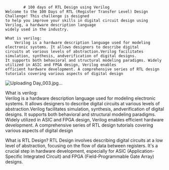 			# 100 days of RTL Design using Verilog
    Welcome to the 100 Days of RTL (Register Transfer Level) Design Challenge! This challenge is designed 
    to help you improve your skills in digital circuit design using Verilog, a hardware description language 
    widely used in the industry.

    What is verilog: 
    	Verilog is a hardware description language used for modeling electronic systems. It allows designers to describe digital 
    circuits at various levels of abstraction.Verilog facilitates simulation, synthesis, andverification of digital designs. 
    It supports both behavioral and structural modeling paradigms. Widely utilized in ASIC and FPGA design, Verilog enables 
    efficient hardware development. A comprehensive series of RTL design tutorials covering various aspects of digital design

  
   ![Uploading Day_003.jpg…]()

What is verilog:	
	Verilog is a hardware description language used for modeling electronic systems. It allows designers to 
describe digital circuits at various levels of abstraction.Verilog facilitates simulation, synthesis, andverification of digital designs. It supports both behavioral and structural modeling paradigms. Widely utilized in ASIC and FPGA design, Verilog enables efficient hardware development.
A comprehensive series of RTL design tutorials covering various aspects of digital design




What is RTL Design?
RTL Design involves describing digital circuits at a low level of abstraction, focusing on the flow of data between registers. It's a crucial step in hardware development, especially for ASIC (Application-Specific Integrated Circuit) and FPGA (Field-Programmable Gate Array) designs.
